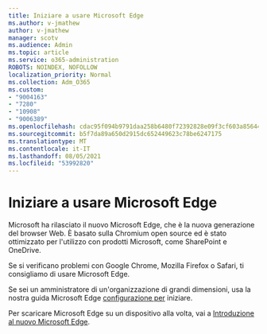 ```yaml
---
title: Iniziare a usare Microsoft Edge
ms.author: v-jmathew
author: v-jmathew
manager: scotv
ms.audience: Admin
ms.topic: article
ms.service: o365-administration
ROBOTS: NOINDEX, NOFOLLOW
localization_priority: Normal
ms.collection: Adm_O365
ms.custom:
- "9004163"
- "7280"
- "10908"
- "9006389"
ms.openlocfilehash: cdac95f094b9791daa258b6480f72392828e09f3cf603a856446eda7cc6472d4
ms.sourcegitcommit: b5f7da89a650d2915dc652449623c78be6247175
ms.translationtype: MT
ms.contentlocale: it-IT
ms.lasthandoff: 08/05/2021
ms.locfileid: "53992820"
---
```

# <a name="start-using-microsoft-edge"></a>Iniziare a usare Microsoft Edge

Microsoft ha rilasciato il nuovo Microsoft Edge, che è la nuova generazione del browser Web. È basato sulla Chromium open source ed è stato ottimizzato per l'utilizzo con prodotti Microsoft, come SharePoint e OneDrive.

Se si verificano problemi con Google Chrome, Mozilla Firefox o Safari, ti consigliamo di usare Microsoft Edge.

Se sei un amministratore di un'organizzazione di grandi dimensioni, usa la nostra guida Microsoft Edge [configurazione per](https://go.microsoft.com/fwlink/?linkid=2142423) iniziare.

Per scaricare Microsoft Edge su un dispositivo alla volta, vai a [Introduzione al nuovo Microsoft Edge](https://go.microsoft.com/fwlink/?linkid=2141049).
